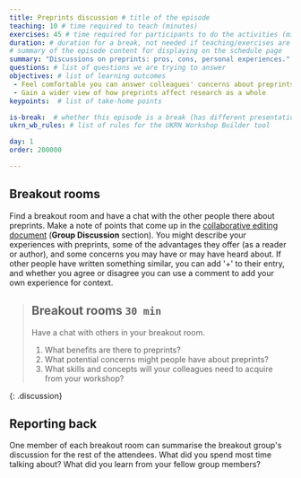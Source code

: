 ```yaml
---
title: Preprints discussion # title of the episode
teaching: 10 # time required to teach (minutes)
exercises: 45 # time required for participants to do the activities (minutes)
duration: # duration for a break, not needed if teaching/exercises are present (minutes)
# summary of the episode content for displaying on the schedule page
summary: "Discussions on preprints: pros, cons, personal experiences."
questions: # list of questions we are trying to answer
objectives: # list of learning outcomes
 - Feel comfortable you can answer colleagues' concerns about preprints
 - Gain a wider view of how preprints affect research as a whole
keypoints:  # list of take-home points

is-break:  # whether this episode is a break (has different presentation)
ukrn_wb_rules: # list of rules for the UKRN Workshop Builder tool

day: 1
order: 200000

---
```


## Breakout rooms

Find a breakout room and have a chat with the other people there about preprints.
Make a note of points that come up in the <a href="https://docs.google.com/document/d/1ceDUd9PAcdZS25rHBFgnRV5PKMPgeuPErL8-k44IsRg/edit?usp=sharing " target="_blank">collaborative editing document</a> (**Group Discussion** section).
You might describe your experiences with preprints, some of the advantages they offer (as a reader or author), and some concerns you may have or may have heard about.
If other people have written something similar, you can add '+' to their entry, and whether you agree or disagree you can use a comment to add your own experience for context.

> ## Breakout rooms `30 min`
> Have a chat with others in your breakout room.
>
> 1. What benefits are there to preprints?
> 2. What potential concerns might people have about preprints?
> 3. What skills and concepts will your colleagues need to acquire from your workshop?
>
{: .discussion}

## Reporting back

One member of each breakout room can summarise the breakout group's discussion for the rest of the attendees.
What did you spend most time talking about?
What did you learn from your fellow group members?
